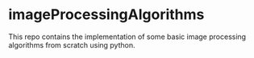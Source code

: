 # imageProcessingAlgorithms
This repo contains the implementation of some basic image processing algorithms from scratch using python.
